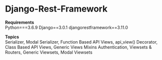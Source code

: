 # Django-Rest-Framework

<b>Requirements</b><br>
Python===3.6.9 Django==3.0.1 djangorestframework==3.11.0 

<b>Topics</b><br>
Serializer, Modal Serializer, Function Based API Views, api_view() Decorator, Class Based API Views, Generic Views Mixins 
Authentication, Viewsets &amp; Routers, Generic Viewsets, Modal Viewsets
